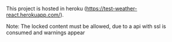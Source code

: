 This project is hosted in heroku (https://test-weather-react.herokuapp.com/).

Note: The locked content must be allowed, due to a api with ssl is consumed and warnings appear


